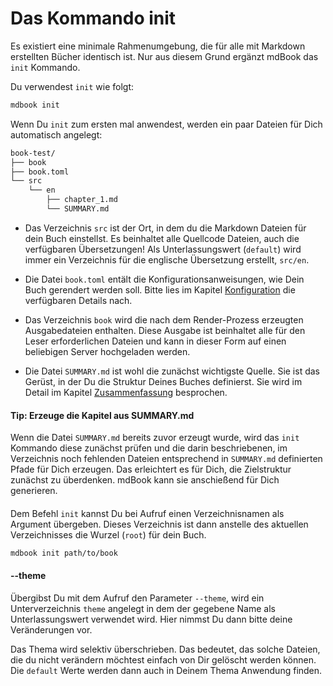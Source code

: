 # Das Kommando init

Es existiert eine minimale Rahmenumgebung, die für alle mit Markdown erstellten Bücher
 identisch ist. Nur aus diesem Grund ergänzt mdBook das `init`
 Kommando.

Du verwendest `init` wie folgt:

```bash
mdbook init
```

Wenn Du `init` zum ersten mal anwendest, werden ein paar Dateien für Dich automatisch angelegt:

```bash
book-test/
├── book
├── book.toml
└── src
	└── en
		├── chapter_1.md
		└── SUMMARY.md
```

- Das Verzeichnis `src` ist der Ort, in dem du die Markdown Dateien
  für dein Buch einstellst. Es beinhaltet alle Quellcode Dateien, auch
  die verfügbaren Übersetzungen! Als Unterlassungswert (`default`)
  wird immer ein Verzeichnis für die englische Übersetzung erstellt,
  `src/en`.

- Die Datei `book.toml` entält die Konfigurationsanweisungen, wie Dein Buch gerendert werden soll.
  Bitte lies im Kapitel [Konfiguration](../format/config.md) die verfügbaren Details nach.

- Das Verzeichnis `book` wird die nach dem Render-Prozess erzeugten
  Ausgabedateien enthalten. Diese Ausgabe ist beinhaltet alle für den
  Leser erforderlichen Dateien und kann in dieser Form auf einen
  beliebigen Server hochgeladen werden.

- Die Datei `SUMMARY.md` ist wohl die zunächst wichtigste Quelle. Sie ist das Gerüst, in der Du die Struktur Deines Buches definierst.
  Sie wird im Detail im Kapitel [Zusammenfassung](../format/summary.md) besprochen.

#### Tip: Erzeuge die Kapitel aus SUMMARY.md

Wenn die Datei `SUMMARY.md` bereits zuvor erzeugt wurde, wird das
`init` Kommando diese zunächst prüfen und die darin beschriebenen, im
Verzeichnis noch fehlenden Dateien entsprechend in `SUMMARY.md`
definierten Pfade für Dich erzeugen. Das erleichtert es für Dich, die Zielstruktur zunächst zu überdenken. mdBook kann sie anschießend für Dich generieren.

#### <Verzeichnisname>

Dem Befehl `init` kannst Du bei Aufruf einen Verzeichnisnamen als
Argument übergeben. Dieses Verzeichnis ist dann anstelle des aktuellen
Verzeichnisses die Wurzel (`root`) für dein Buch.

```bash
mdbook init path/to/book
```

#### --theme

Übergibst Du mit dem Aufruf den Parameter `--theme`, wird ein
Unterverzeichnis `theme` angelegt in dem der gegebene Name als
Unterlassungswert verwendet wird. Hier nimmst Du dann bitte deine Veränderungen vor.

Das Thema wird selektiv überschrieben. Das bedeutet, das solche
Dateien, die du nicht verändern möchtest einfach von Dir gelöscht werden
können. Die `default` Werte werden dann auch in Deinem Thema
Anwendung finden.
